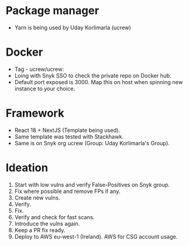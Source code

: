 # Package manager

- Yarn is being used by Uday Korlimarla (ucrew)

# Docker 

- Tag - ucrew/ucrew:<tag>
- Loing with Snyk SSO to check the private repo on Docker hub.
- Default port exposed is 3000. Map this on host when spinning new instance to your choice.


# Framework

- React 18 + NextJS (Template being used).
- Same template was tested with Stackhawk.
- Same is on Snyk org ucrew (Group: Uday Korlimarla's Group).


# Ideation

1. Start with low vulns and verify False-Positives on Snyk group.
2. Fix where possible and remove FPs if any.
3. Create new vulns.
4. Verify.
5. Fix.
6. Verify and check for fast scans.
7. Introduce the vulns again.
8. Keep a PR fix ready.
9. Deploy to AWS eu-west-1 (Ireland). AWS for CSG account usage.